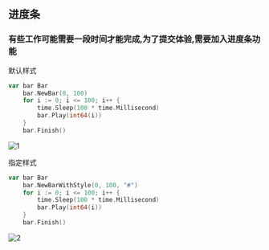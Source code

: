 ## 进度条

### 有些工作可能需要一段时间才能完成,为了提交体验,需要加入进度条功能

默认样式

```go
var bar Bar
	bar.NewBar(0, 100)
	for i := 0; i <= 100; i++ {
		time.Sleep(100 * time.Millisecond)
		bar.Play(int64(i))
	}
	bar.Finish()
```



![1](/Users/mrlee/Desktop/progressbar/1.GIF)

指定样式

```go
var bar Bar
	bar.NewBarWithStyle(0, 100, "#")
	for i := 0; i <= 100; i++ {
		time.Sleep(100 * time.Millisecond)
		bar.Play(int64(i))
	}
	bar.Finish()
```

![2](/Users/mrlee/Desktop/progressbar/2.GIF)
